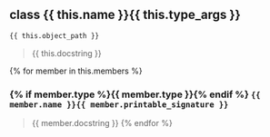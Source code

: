 ## class {{ this.name }}{{ this.type_args }}

```python
{{ this.object_path }}
```

> {{ this.docstring }}

{% for member in this.members %}
### {% if member.type %}**{{ member.type }}**{% endif %} `{{ member.name }}{{ member.printable_signature }}`

> {{ member.docstring }}
{% endfor %}
